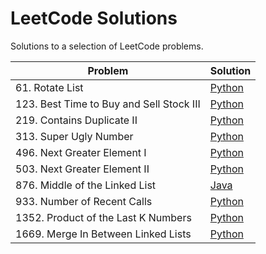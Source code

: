 # LeetCode Solutions
Solutions to a selection of LeetCode problems.

| Problem | Solution |
| --- | --- |
| 61. Rotate List | [Python](./problems/61.%20Rotate%20List/main.py)
| 123. Best Time to Buy and Sell Stock III | [Python](./problems/123.%20Best%20Time%20to%20Buy%20and%20Sell%20Stock%20III/main.py) |
| 219. Contains Duplicate II | [Python](./problems/219.%20Contains%20Duplicate%20II/main.py) |
| 313. Super Ugly Number | [Python](./problems/313.%20Super%20Ugly%20Number/main.py) |
| 496. Next Greater Element I | [Python](./problems/496.%20Next%20Greater%20Element%20I/main.py) |
| 503. Next Greater Element II | [Python](./problems/503.%20Next%20Greater%20Element%20II/main.py) |
| 876. Middle of the Linked List | [Java](./problems/876.%20Middle%20of%20the%20Linked%20List/Solution.java) |
| 933. Number of Recent Calls | [Python](./problems/933.%20Number%20of%20Recent%20Calls/main.py) |
| 1352. Product of the Last K Numbers | [Python](./problems/1352.%20Product%20of%20the%20Last%20K%20Numbers/main.py) |
| 1669. Merge In Between Linked Lists | [Python](./problems/1669.%20Merge%20In%20Between%20Linked%20Lists/main.py) |
